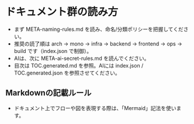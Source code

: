 # ドキュメント群の読み方

- まず META-naming-rules.md を読み、命名/分類ポリシーを把握してください。
- 推奨の読了順は arch → mono → infra → backend → frontend → ops → build です（index.json で制御）。
- AIは、次に META-ai-secret-rules.md を読んでください。
- 目次は TOC.generated.md を参照。AIには index.json / TOC.generated.json を参照させてください。

## Markdownの記載ルール

- ドキュメント上でフローや図を表現する際は、「Mermaid」記法を使います。
